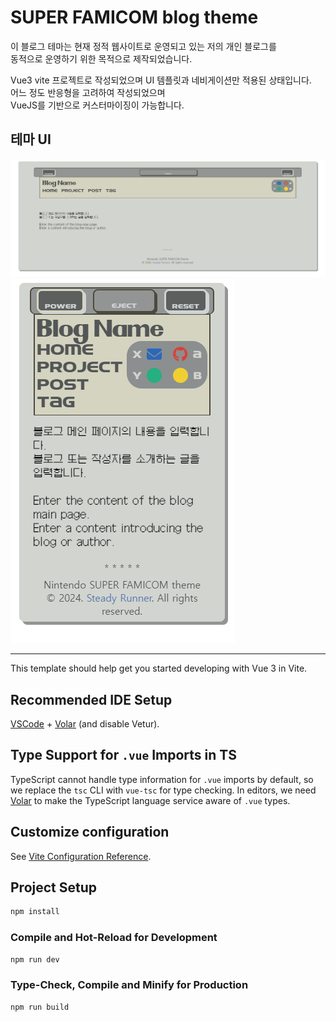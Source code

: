 # SUPER FAMICOM blog theme
이 블로그 테마는 현재 정적 웹사이트로 운영되고 있는 저의 개인 블로그를<br />
동적으로 운영하기 위한 목적으로 제작되었습니다.

Vue3 vite 프로젝트로 작성되었으며 UI 템플릿과 네비게이션만 적용된 상태입니다.<br />
어느 정도 반응형을 고려하여 작성되었으며 <br />
VueJS를 기반으로 커스터마이징이 가능합니다.

## 테마 UI
<img src="./src/assets/readme/ui-example-pc.png" />
<img src="./src/assets/readme/ui-example-mobile.png" />

---

This template should help get you started developing with Vue 3 in Vite.

## Recommended IDE Setup

[VSCode](https://code.visualstudio.com/) + [Volar](https://marketplace.visualstudio.com/items?itemName=Vue.volar) (and disable Vetur).

## Type Support for `.vue` Imports in TS

TypeScript cannot handle type information for `.vue` imports by default, so we replace the `tsc` CLI with `vue-tsc` for type checking. In editors, we need [Volar](https://marketplace.visualstudio.com/items?itemName=Vue.volar) to make the TypeScript language service aware of `.vue` types.

## Customize configuration

See [Vite Configuration Reference](https://vitejs.dev/config/).

## Project Setup

```sh
npm install
```

### Compile and Hot-Reload for Development

```sh
npm run dev
```

### Type-Check, Compile and Minify for Production

```sh
npm run build
```
